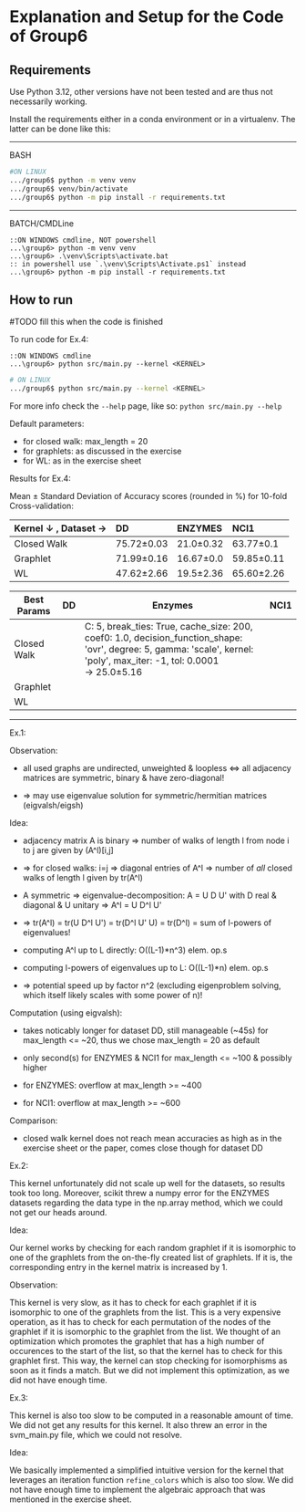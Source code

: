 # Explanation and Setup for the Code of Group6

## Requirements

Use Python 3.12, other versions have not been tested and are thus not necessarily working.

Install the requirements either in a conda environment or in a virtualenv. The latter can be done like this:

---

BASH

```bash
#ON LINUX
.../group6$ python -m venv venv
.../group6$ venv/bin/activate
.../group6$ python -m pip install -r requirements.txt
```

---

BATCH/CMDLine

```batch
::ON WINDOWS cmdline, NOT powershell
...\group6> python -m venv venv
...\group6> .\venv\Scripts\activate.bat
:: in powershell use `.\venv\Scripts\Activate.ps1` instead
...\group6> python -m pip install -r requirements.txt
```

## How to run

\#TODO fill this when the code is finished

To run code for Ex.4:

```batch
::ON WINDOWS cmdline
...\group6> python src/main.py --kernel <KERNEL>
```

```bash
# ON LINUX
.../group6$ python src/main.py --kernel <KERNEL>
```

For more info check the `--help` page, like so: `python src/main.py --help`

Default parameters:

- for closed walk: max_length = 20
- for graphlets: as discussed in the exercise
- for WL: as in the exercise sheet

Results for Ex.4:

Mean ± Standard Deviation of Accuracy scores (rounded in %) for 10-fold Cross-validation:

| Kernel ↓ , Dataset → | DD         | ENZYMES   | NCI1       |
| :------------------- | :--------- | :-------- | :--------- |
| Closed Walk          | 75.72±0.03 | 21.0±0.32 | 63.77±0.1  |
| Graphlet             | 71.99±0.16 | 16.67±0.0 | 59.85±0.11 |
| WL                   | 47.62±2.66 | 19.5±2.36 | 65.60±2.26 |


Best Params | DD        | Enzymes   | NCI1
----------- | --------- | --------- | ----------
Closed Walk |           | C: 5, break_ties: True, cache_size: 200, coef0: 1.0, decision_function_shape: 'ovr', degree: 5, gamma: 'scale', kernel: 'poly', max_iter: -1, tol: 0.0001 <br>-> 25.0±5.16 |     
Graphlet    |           |           |
WL          |           |           |
---

Ex.1:

Observation:

- all used graphs are undirected, unweighted & loopless <=> all adjacency matrices are symmetric, binary & have zero-diagonal!

- => may use eigenvalue solution for symmetric/hermitian matrices (eigvalsh/eigsh)

Idea:

- adjacency matrix A is binary => number of walks of length l from node i to j are given by (A^l)[i,j]

- => for closed walks: i=j => diagonal entries of A^l => number of _all_ closed walks of length l given by tr(A^l)

- A symmetric => eigenvalue-decomposition: A = U D U' with D real & diagonal & U unitary => A^l = U D^l U'

- => tr(A^l) = tr(U D^l U') = tr(D^l U' U) = tr(D^l) = sum of l-powers of eigenvalues!

- computing A^l up to L directly: O((L-1)\*n^3) elem. op.s

- computing l-powers of eigenvalues up to L: O((L-1)\*n) elem. op.s

- => potential speed up by factor n^2 (excluding eigenproblem solving, which itself likely scales with some power of n)!

Computation (using eigvalsh):

- takes noticably longer for dataset DD, still manageable (~45s) for max_length <= ~20, thus we chose max_length = 20 as default

- only second(s) for ENZYMES & NCI1 for max_length <= ~100 & possibly higher

- for ENZYMES: overflow at max_length >= ~400

- for NCI1: overflow at max_length >= ~600

Comparison:

- closed walk kernel does not reach mean accuracies as high as in the exercise sheet or the paper, comes close though for dataset DD

Ex.2:

This kernel unfortunately did not scale up well for the datasets, so results took too long. Moreover, scikit threw a numpy error for the ENZYMES datasets regarding the data type in the np.array method, which we could not get our heads around.

Idea:

Our kernel works by checking for each random graphlet if it is isomorphic to one of the graphlets from the on-the-fly created list of graphlets. If it is, the corresponding entry in the kernel matrix is increased by 1.

Observation:

This kernel is very slow, as it has to check for each graphlet if it is isomorphic to one of the graphlets from the list. This is a very expensive operation, as it has to check for each permutation of the nodes of the graphlet if it is isomorphic to the graphlet from the list. We thought of an optimization which promotes the graphlet that has a high number of occurences to the start of the list, so that the kernel has to check for this graphlet first. This way, the kernel can stop checking for isomorphisms as soon as it finds a match. But we did not implement this optimization, as we did not have enough time.

Ex.3:

This kernel is also too slow to be computed in a reasonable amount of time. We did not get any results for this kernel. It also threw an error in the svm_main.py file, which we could not resolve.

Idea:

We basically implemented a simplified intuitive version for the kernel that leverages an iteration function `refine_colors` which is also too slow. We did not have enough time to implement the algebraic approach that was mentioned in the exercise sheet.
